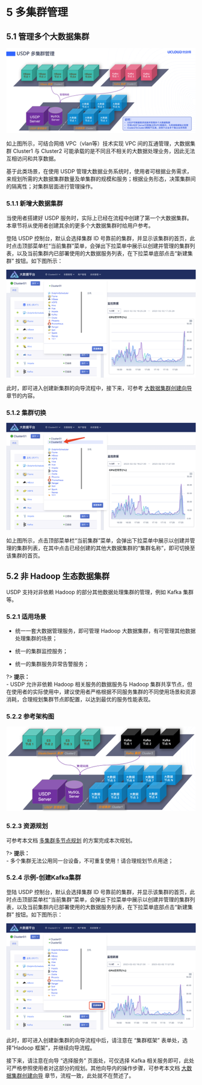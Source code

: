 # 5 多集群管理

## 5.1 管理多个大数据集群

![](../../../images/3.0.x/userguide/multi_cluster/multi_cluster_mgt/2084336275.png)

如上图所示，可结合网络 VPC（vlan等）技术实现 VPC 间的互通管理，大数据集群 Cluster1 与 Cluster2 可能承载的是不同且不相关的大数据处理业务，因此无法互相访问和共享数据。

基于此类场景，在使用 USDP 管理大数据业务系统时，使用者可根据业务需求，来规划所需的大数据集群数量及单集群的规模和服务；根据业务形态，决策集群间的隔离性；对集群层面进行管理操作。

### 5.1.1 新增大数据集群

当使用者搭建好 USDP 服务时，实际上已经在流程中创建了第一个大数据集群。本章节将从使用者创建其余的更多个大数据集群时给用户参考。

登陆 USDP 控制台，默认会选择集群 ID 号靠前的集群，并显示该集群的首页，此时点击顶部菜单栏“当前集群”菜单，会弹出下拉菜单中展示以创建并管理的集群列表，以及当前集群内已部署使用的大数据服务列表，在下拉菜单底部点击“新建集群” 按钮。如下图所示：

![](../../../images/3.0.x/userguide/multi_cluster/multi_cluster_mgt/2870883174.png)

此时，即可进入创建新集群的向导流程中，接下来，可参考 [大数据集群创建向导](usdpdc/3.0.x/userguide/1st_cluster) 章节的内容。

### 5.1.2 集群切换

![](../../../images/3.0.x/userguide/multi_cluster/multi_cluster_mgt/240139033.png)

如上图所示，点击顶部菜单栏“当前集群”菜单，会弹出下拉菜单中展示以创建并管理的集群列表，在其中点击已经创建的其他大数据集群的“集群名称”，即可切换至该集群的首页。

## 5.2 非 Hadoop 生态数据集群

USDP 支持对非依赖 Hadoop 的部分其他数据处理集群的管理，例如 Kafka 集群等。

### 5.2.1 适用场景

- 统一一套大数据管理服务，即可管理 Hadoop 大数据集群，有可管理其他数据处理集群的场景；

- 统一的集群监控服务；

- 统一的集群服务异常告警服务；

?> **提示：**</br>- USDP 允许非依赖 Hadoop 相关服务的数据服务与 Hadoop 集群共享节点，但在使用者的实际使用中，建议使用者严格根据不同服务集群的不同使用场景和资源消耗，合理规划集群节点即配置，以达到最优的服务性能表现。

### 5.2.2 参考架构图

![](../../../images/3.0.x/userguide/multi_cluster/multi_cluster_mgt/3295397978.png)

### 5.2.3 资源规划

可参考本文档 [多集群多节点规划](usdpdc/3.0.x/userguide/deploy_plan?id=_23-多集群多节点规划) 的方案完成本次规划。

?> **提示：**</br>\- 多个集群无法公用同一台设备，不可重复使用！请合理规划节点用途；

### 5.2.4 示例-创建Kafka集群

登陆 USDP 控制台，默认会选择集群 ID 号靠前的集群，并显示该集群的首页，此时点击顶部菜单栏“当前集群”菜单，会弹出下拉菜单中展示以创建并管理的集群列表，以及当前集群内已部署使用的大数据服务列表，在下拉菜单底部点击“新建集群” 按钮。如下图所示：

![](../../../images/3.0.x/userguide/multi_cluster/multi_cluster_mgt/1226951928.png)

此时，即可进入创建新集群的向导流程中后，请注意在 “集群框架” 表单处，选择“Hadoop 框架”，并继续向导流程。

接下来，请注意在向导 “选择服务” 页面处，可仅选择 Kafka 相关服务即可，此处可严格参照使用者对这部分的规划。其他向导内的操作步骤，可参考本文档 [大数据集群创建向导](usdpdc/3.0.x/userguide/1st_cluster) 章节，流程一致，此处就不在赘述了。

